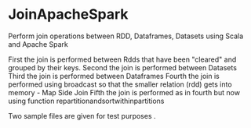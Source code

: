 # JoinApacheSpark
Perform join operations between RDD, Dataframes, Datasets using Scala and Apache Spark

First the join is performed between Rdds that have been "cleared" and grouped by their keys.
Second the join is performed between Datasets
Third the join is performed between Dataframes
Fourth the join is performed using broadcast so that the smaller relation (rdd) gets into memory - Map Side Join
Fifth the join is performed as in fourth but now using function repartitionandsortwithinpartitions

Two sample files are given for test purposes . 


